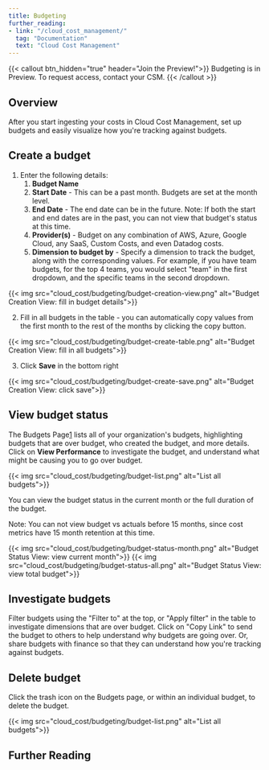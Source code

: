 ```yaml
---
title: Budgeting
further_reading:
- link: "/cloud_cost_management/"
  tag: "Documentation"
  text: "Cloud Cost Management"
---
```


{{< callout btn_hidden="true" header="Join the Preview!">}}
Budgeting is in Preview. To request access, contact your CSM.
{{< /callout >}}

## Overview
After you start ingesting your costs in Cloud Cost Management, set up budgets and easily visualize how you're tracking against budgets.

## Create a budget

1. Enter the following details:
   1. **Budget Name**
   2. **Start Date** - This can be a past month. Budgets are set at the month level.
   3. **End Date** - The end date can be in the future. Note: If both the start and end dates are in the past, you can not view that budget's status at this time.
   4. **Provider(s)** - Budget on any combination of AWS, Azure, Google Cloud, any SaaS, Custom Costs, and even Datadog costs.
   5. **Dimension to budget by** - Specify a dimension to track the budget, along with the corresponding values. For example, if you have team budgets, for the top 4 teams, you would select "team" in the first dropdown, and the specific teams in the second dropdown.

{{< img src="cloud_cost/budgeting/budget-creation-view.png" alt="Budget Creation View: fill in budget details">}}

2. Fill in all budgets in the table - you can automatically copy values from the first month to the rest of the months by clicking the copy button.

{{< img src="cloud_cost/budgeting/budget-create-table.png" alt="Budget Creation View: fill in all budgets">}}

3. Click **Save** in the bottom right

{{< img src="cloud_cost/budgeting/budget-create-save.png" alt="Budget Creation View: click save">}}

## View budget status
The Budgets Page[1] lists all of your organization's budgets, highlighting budgets that are over budget, who created the budget,
and more details. Click on **View Performance** to investigate the budget, and understand what might be causing you to go over budget.

{{< img src="cloud_cost/budgeting/budget-list.png" alt="List all budgets">}}

You can view the budget status in the current month or the full duration of the budget.

<div class="alert alert-info">
Note: You can not view budget vs actuals before 15 months, since cost metrics have 15 month retention at this time.
</div>

{{< img src="cloud_cost/budgeting/budget-status-month.png" alt="Budget Status View: view current month">}}
{{< img src="cloud_cost/budgeting/budget-status-all.png" alt="Budget Status View: view total budget">}}

## Investigate budgets
Filter budgets using the "Filter to" at the top, or "Apply filter" in the table to investigate dimensions that are over budget.
Click on "Copy Link" to send the budget to others to help understand why budgets are going over.
Or, share budgets with finance so that they can understand how you're tracking against budgets.

## Delete budget
Click the trash icon on the Budgets page, or within an individual budget, to delete the budget.

{{< img src="cloud_cost/budgeting/budget-list.png" alt="List all budgets">}}

## Further Reading

[1]: https://app.datadoghq.com/cost/plan/budgeting
